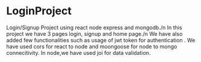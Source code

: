 # LoginProject
Login/Signup Project using react node express and mongodb./n
In this project we have 3 pages login, signup and home page./n
We have also added few functionalities such as usage of jwt token for authentication .
We have used cors for react to node and moongoose for node to mongo connecitivity.
In node,we have used joi for data validation.
